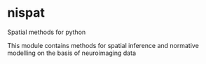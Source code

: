 # nispat
Spatial methods for python

This module contains methods for spatial inference and normative modelling on the basis of neuroimaging data
